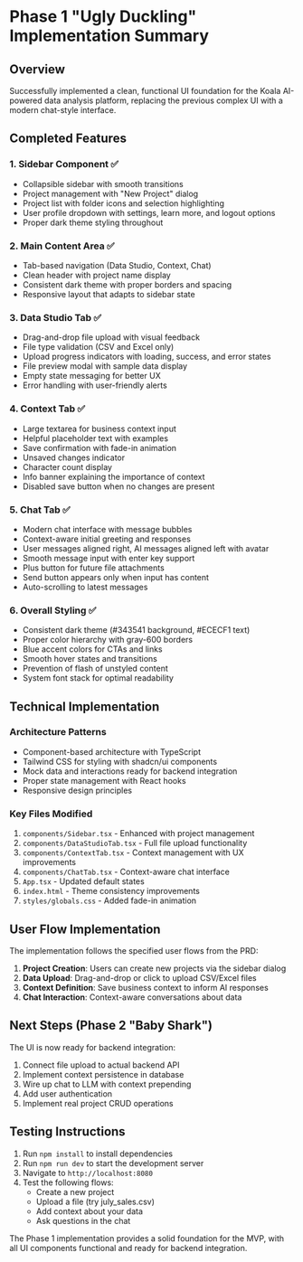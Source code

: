 # Phase 1 "Ugly Duckling" Implementation Summary

## Overview
Successfully implemented a clean, functional UI foundation for the Koala AI-powered data analysis platform, replacing the previous complex UI with a modern chat-style interface.

## Completed Features

### 1. **Sidebar Component** ✅
- Collapsible sidebar with smooth transitions
- Project management with "New Project" dialog
- Project list with folder icons and selection highlighting
- User profile dropdown with settings, learn more, and logout options
- Proper dark theme styling throughout

### 2. **Main Content Area** ✅
- Tab-based navigation (Data Studio, Context, Chat)
- Clean header with project name display
- Consistent dark theme with proper borders and spacing
- Responsive layout that adapts to sidebar state

### 3. **Data Studio Tab** ✅
- Drag-and-drop file upload with visual feedback
- File type validation (CSV and Excel only)
- Upload progress indicators with loading, success, and error states
- File preview modal with sample data display
- Empty state messaging for better UX
- Error handling with user-friendly alerts

### 4. **Context Tab** ✅
- Large textarea for business context input
- Helpful placeholder text with examples
- Save confirmation with fade-in animation
- Unsaved changes indicator
- Character count display
- Info banner explaining the importance of context
- Disabled save button when no changes are present

### 5. **Chat Tab** ✅
- Modern chat interface with message bubbles
- Context-aware initial greeting and responses
- User messages aligned right, AI messages aligned left with avatar
- Smooth message input with enter key support
- Plus button for future file attachments
- Send button appears only when input has content
- Auto-scrolling to latest messages

### 6. **Overall Styling** ✅
- Consistent dark theme (#343541 background, #ECECF1 text)
- Proper color hierarchy with gray-600 borders
- Blue accent colors for CTAs and links
- Smooth hover states and transitions
- Prevention of flash of unstyled content
- System font stack for optimal readability

## Technical Implementation

### Architecture Patterns
- Component-based architecture with TypeScript
- Tailwind CSS for styling with shadcn/ui components
- Mock data and interactions ready for backend integration
- Proper state management with React hooks
- Responsive design principles

### Key Files Modified
1. `components/Sidebar.tsx` - Enhanced with project management
2. `components/DataStudioTab.tsx` - Full file upload functionality
3. `components/ContextTab.tsx` - Context management with UX improvements
4. `components/ChatTab.tsx` - Context-aware chat interface
5. `App.tsx` - Updated default states
6. `index.html` - Theme consistency improvements
7. `styles/globals.css` - Added fade-in animation

## User Flow Implementation

The implementation follows the specified user flows from the PRD:

1. **Project Creation**: Users can create new projects via the sidebar dialog
2. **Data Upload**: Drag-and-drop or click to upload CSV/Excel files
3. **Context Definition**: Save business context to inform AI responses
4. **Chat Interaction**: Context-aware conversations about data

## Next Steps (Phase 2 "Baby Shark")

The UI is now ready for backend integration:
1. Connect file upload to actual backend API
2. Implement context persistence in database
3. Wire up chat to LLM with context prepending
4. Add user authentication
5. Implement real project CRUD operations

## Testing Instructions

1. Run `npm install` to install dependencies
2. Run `npm run dev` to start the development server
3. Navigate to `http://localhost:8080`
4. Test the following flows:
   - Create a new project
   - Upload a file (try july_sales.csv)
   - Add context about your data
   - Ask questions in the chat

The Phase 1 implementation provides a solid foundation for the MVP, with all UI components functional and ready for backend integration.